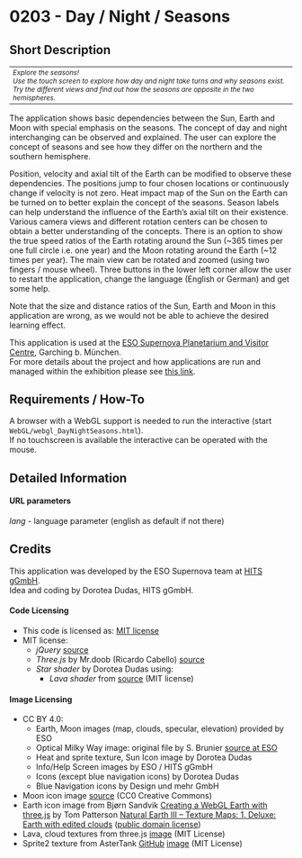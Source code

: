 <!--![](logo.png)-->
# 0203 - Day / Night / Seasons

## Short Description

<table align="center">
    <tr>
    <td align="left" style="font-style:italic; font-size:12px; background-color:white">Explore the seasons!<br>
        Use the touch screen to explore how day and night take turns and why seasons exist.<br>
        Try the different views and find out how the seasons are opposite in the two hemispheres.</td>
    </tr>
</table>

The application shows basic dependencies between the Sun, Earth and Moon with special emphasis on the seasons. The concept of day and night interchanging can be observed and explained. The user can explore the concept of seasons and see how they differ on the northern and the southern hemisphere. 

Position, velocity and axial tilt of the Earth can be modified to observe these dependencies. The positions jump to four chosen locations or continuously change if velocity is not zero. Heat impact map of the Sun on the Earth can be turned on to better explain the concept of the seasons. Season labels can help understand the influence of the Earth’s axial tilt on their existence. Various camera views and different rotation centers can be chosen to obtain a better understanding of the concepts. There is an option to show the true speed ratios of the Earth rotating around the Sun (~365 times per one full circle i.e. one year) and the Moon rotating around the Earth (~12 times per year). The main view can be rotated and zoomed (using two fingers / mouse wheel). Three buttons in the lower left corner allow the user to restart the application, change the language (English or German) and get some help. 

Note that the size and distance ratios of the Sun, Earth and Moon in this application are wrong, as we would not be able to achieve the desired learning effect. 

This application is used at the [ESO Supernova Planetarium and Visitor Centre](https://supernova.eso.org/?lang=en), Garching b. München.  
For more details about the project and how applications are run and managed within the exhibition please see [this link](https://gitlab.com/HITS_Supernova/overview).   

## Requirements / How-To

A browser with a WebGL support is needed to run the interactive (start `WebGL/webgl_DayNightSeasons.html`).  
If no touchscreen is available the interactive can be operated with the mouse.

## Detailed Information

#### URL parameters

*lang* - language parameter (english as default if not there)


## Credits

This application was developed by the ESO Supernova team at [HITS gGmbH](https://www.h-its.org/en/).  
Idea and coding by Dorotea Dudas, HITS gGmbH. 

#### Code Licensing

* This code is licensed as: [MIT license](LICENSE)
* MIT license:
    * *jQuery* [source](https://jquery.com/)
    * *Three.js* by Mr.doob (Ricardo Cabello) [source](https://threejs.org/)
    * *Star shader* by Dorotea Dudas using:
        * *Lava shader* from [source](https://threejs.org/examples/webgl_shader_lava.html) (MIT license)


#### Image Licensing

* CC BY 4.0:
    * Earth, Moon images (map, clouds, specular, elevation) provided by ESO 
    * Optical Milky Way image: original file by S. Brunier [source at ESO](https://www.eso.org/public/images/eso0932a/)
    * Heat and sprite texture, Sun Icon image by Dorotea Dudas
    * Info/Help Screen images by ESO / HITS gGmbH
    * Icons (except blue navigation icons) by Dorotea Dudas
    * Blue Navigation icons by Design und mehr GmbH
* Moon icon image [source](https://pixabay.com/en/moon-space-earth-s-moon-universe-1099389/) (CC0 Creative Commons)
* Earth icon image from Bjørn Sandvik [Creating a WebGL Earth with three.js](http://blog.mastermaps.com/2013/09/) by Tom Patterson [Natural Earth III – Texture Maps: 1. Deluxe: Earth with edited clouds](http://www.shadedrelief.com/natural3/pages/textures.html) ([public domain license](http://www.shadedrelief.com/natural3/pages/use.html))
* Lava, cloud textures from three.js [image](https://github.com/mrdoob/three.js/tree/dev/examples/textures/) (MIT License)
* Sprite2 texture from AsterTank [GitHub](https://github.com/typpo/asterank) [image](https://github.com/typpo/asterank/tree/master/static/img) (MIT License)













